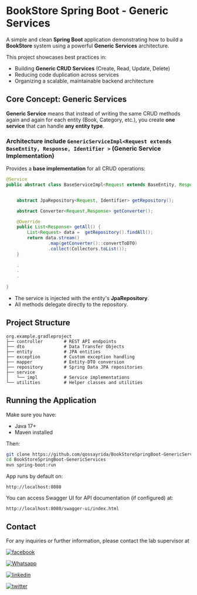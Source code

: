 # BookStore Spring Boot - Generic Services

A simple and clean **Spring Boot** application demonstrating how to build a **BookStore** system using a powerful **Generic Services** architecture.

This project showcases best practices in:
- Building **Generic CRUD Services** (Create, Read, Update, Delete)
- Reducing code duplication across services
- Organizing a scalable, maintainable backend architecture


## Core Concept: Generic Services

**Generic Service** means that instead of writing the same CRUD methods again and again for each entity (Book, Category, etc.), you create **one service** that can handle **any entity type**.

### Architecture include `GenericServiceImpl<Request extends BaseEntity, Response, Identifier >` (Generic Service Implementation)

Provides a **base implementation** for all CRUD operations:
```java
@Service
public abstract class BaseServiceImpl<Request extends BaseEntity, Response, Identifier > implements BaseService<Request, Response, Identifier > {


    abstract JpaRepository<Request, Identifier> getRepository();

    abstract Converter<Request,Response> getConverter();

    @Override
    public List<Response> getAll() {
        List<Request> data =  getRepository().findAll();
        return data.stream()
                .map(getConverter()::convertToDTO)
                .collect(Collectors.toList());
    }
    
    .
    .
    .
    
}

```
- The service is injected with the entity's **JpaRepository**.
- All methods delegate directly to the repository.


## Project Structure

```
org.example.gradleproject
├── controller        # REST API endpoints
├── dto               # Data Transfer Objects
├── entity            # JPA entities
├── exception         # Custom exception handling
├── mapper            # Entity-DTO conversion
├── repository        # Spring Data JPA repositories
├── service           
│   └── impl          # Service implementations
└── utilities         # Helper classes and utilities
```


## Running the Application

Make sure you have:
- Java 17+
- Maven installed

Then:
```bash
git clone https://github.com/qossayrida/BookStoreSpringBoot-GenericServices.git
cd BookStoreSpringBoot-GenericServices
mvn spring-boot:run
```

App runs by default on:
```
http://localhost:8080
```

You can access Swagger UI for API documentation (if configured) at:
```
http://localhost:8080/swagger-ui/index.html
```


## Contact

For any inquiries or further information, please contact the lab supervisor at

[![facebook](https://img.shields.io/badge/facebook-0077B5?style=for-the-badge&logo=facebook&logoColor=white)](https://www.facebook.com/qossay.rida?mibextid=2JQ9oc)

[![Whatsapp](https://img.shields.io/badge/Whatsapp-25D366?style=for-the-badge&logo=Whatsapp&logoColor=white)](https://wa.me/+972598592423)

[![linkedin](https://img.shields.io/badge/linkedin-0077B5?style=for-the-badge&logo=linkedin&logoColor=white)](https://www.linkedin.com/in/qossay-rida-3aa3b81a1?utm_source=share&utm_campaign=share_via&utm_content=profile&utm_medium=android_app )

[![twitter](https://img.shields.io/badge/twitter-1DA1F2?style=for-the-badge&logo=twitter&logoColor=white)](https://twitter.com/qossayrida)
